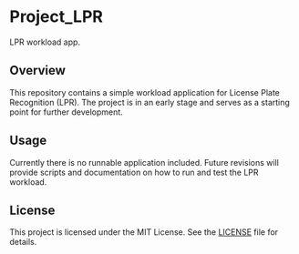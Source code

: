# Project_LPR

LPR workload app.

## Overview
This repository contains a simple workload application for License Plate Recognition (LPR). The project is in an early stage and serves as a starting point for further development.

## Usage
Currently there is no runnable application included. Future revisions will provide scripts and documentation on how to run and test the LPR workload.

## License
This project is licensed under the MIT License. See the [LICENSE](LICENSE) file for details.
